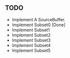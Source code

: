 TODO
----
* Implement A SourceBuffer.
* Implement Subset0 [Done]
* Implement Subset1
* Implement Subset2
* Implement Subset3
* Implement Subset4
* Implement Subset5
